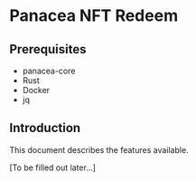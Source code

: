 # Panacea NFT Redeem

## Prerequisites
* panacea-core
* Rust
* Docker
* jq

## Introduction
This document describes the features available.

[To be filled out later...]